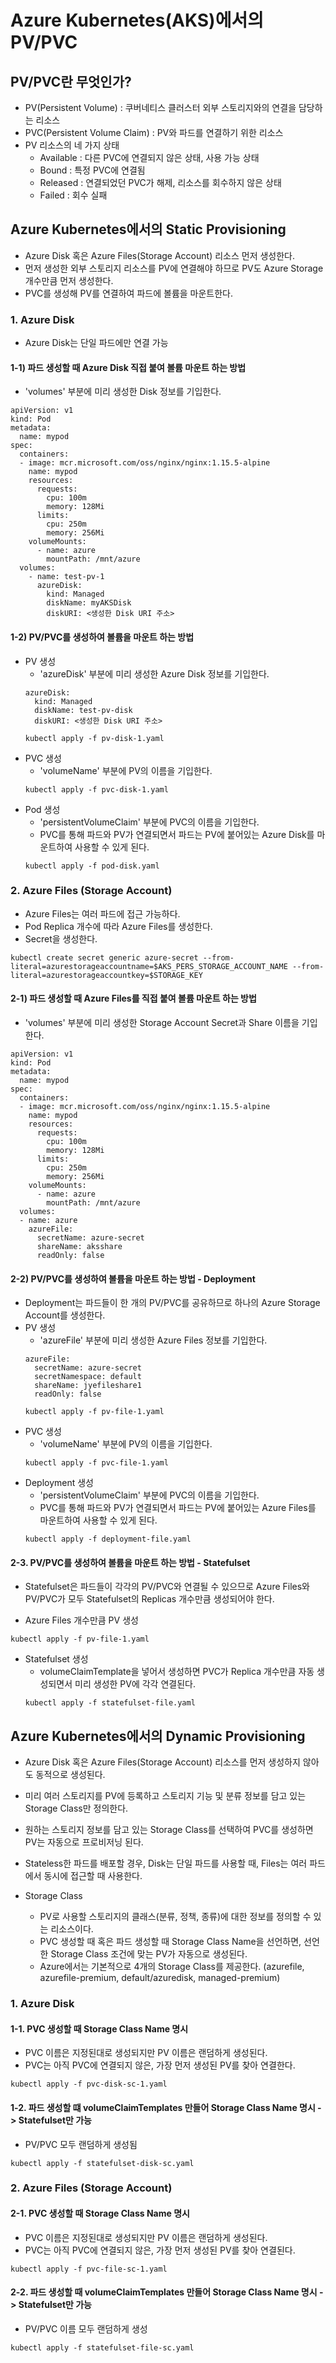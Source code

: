 # Azure Kubernetes(AKS)에서의 PV/PVC

## PV/PVC란 무엇인가?
- PV(Persistent Volume) : 쿠버네티스 클러스터 외부 스토리지와의 연결을 담당하는 리소스
- PVC(Persistent Volume Claim) : PV와 파드를 연결하기 위한 리소스
- PV 리소스의 네 가지 상태
  - Available : 다른 PVC에 연결되지 않은 상태, 사용 가능 상태
  - Bound : 특정 PVC에 연결됨
  - Released : 연결되었던 PVC가 해제, 리소스를 회수하지 않은 상태
  - Failed : 회수 실패


## Azure Kubernetes에서의 Static Provisioning
- Azure Disk 혹은 Azure Files(Storage Account) 리소스 먼저 생성한다.
- 먼저 생성한 외부 스토리지 리소스를 PV에 연결해야 하므로 PV도 Azure Storage 개수만큼 먼저 생성한다.
- PVC를 생성해 PV를 연결하여 파드에 볼륨을 마운트한다.

### 1. Azure Disk
- Azure Disk는 단일 파드에만 연결 가능
#### 1-1) 파드 생성할 때 Azure Disk 직접 붙여 볼륨 마운트 하는 방법
- 'volumes' 부분에 미리 생성한 Disk 정보를 기입한다.
```
apiVersion: v1
kind: Pod
metadata:
  name: mypod
spec:
  containers:
  - image: mcr.microsoft.com/oss/nginx/nginx:1.15.5-alpine
    name: mypod
    resources:
      requests:
        cpu: 100m
        memory: 128Mi
      limits:
        cpu: 250m
        memory: 256Mi
    volumeMounts:
      - name: azure
        mountPath: /mnt/azure
  volumes: 
    - name: test-pv-1
      azureDisk:
        kind: Managed
        diskName: myAKSDisk
        diskURI: <생성한 Disk URI 주소>
  ```
  
#### 1-2) PV/PVC를 생성하여 볼륨을 마운트 하는 방법
- PV 생성
  - 'azureDisk' 부분에 미리 생성한 Azure Disk 정보를 기입한다.
  ```
  azureDisk: 
    kind: Managed
    diskName: test-pv-disk
    diskURI: <생성한 Disk URI 주소>
  ```
  ```
  kubectl apply -f pv-disk-1.yaml
  ```
- PVC 생성
  - 'volumeName' 부분에 PV의 이름을 기입한다.
  ```
  kubectl apply -f pvc-disk-1.yaml
  ```
- Pod 생성
  - 'persistentVolumeClaim' 부분에 PVC의 이름을 기입한다.
  - PVC를 통해 파드와 PV가 연결되면서 파드는 PV에 붙어있는 Azure Disk를 마운트하여 사용할 수 있게 된다.
  ```
  kubectl apply -f pod-disk.yaml
  ```
  
### 2. Azure Files (Storage Account)
- Azure Files는 여러 파드에 접근 가능하다.
- Pod Replica 개수에 따라 Azure Files를 생성한다.
- Secret을 생성한다.
```
kubectl create secret generic azure-secret --from-literal=azurestorageaccountname=$AKS_PERS_STORAGE_ACCOUNT_NAME --from-literal=azurestorageaccountkey=$STORAGE_KEY
```

#### 2-1) 파드 생성할 때 Azure Files를 직접 붙여 볼륨 마운트 하는 방법
- 'volumes' 부분에 미리 생성한 Storage Account Secret과 Share 이름을 기입한다.
```
apiVersion: v1
kind: Pod
metadata:
  name: mypod
spec:
  containers:
  - image: mcr.microsoft.com/oss/nginx/nginx:1.15.5-alpine
    name: mypod
    resources:
      requests:
        cpu: 100m
        memory: 128Mi
      limits:
        cpu: 250m
        memory: 256Mi
    volumeMounts:
      - name: azure
        mountPath: /mnt/azure
  volumes: 
  - name: azure
    azureFile:
      secretName: azure-secret
      shareName: aksshare
      readOnly: false
```
#### 2-2) PV/PVC를 생성하여 볼륨을 마운트 하는 방법 - Deployment
- Deployment는 파드들이 한 개의 PV/PVC를 공유하므로 하나의 Azure Storage Account를 생성한다.
- PV 생성
  - 'azureFile' 부분에 미리 생성한 Azure Files 정보를 기입한다.
  ```
  azureFile: 
    secretName: azure-secret
    secretNamespace: default
    shareName: jyefileshare1
    readOnly: false
  ```
  ```
  kubectl apply -f pv-file-1.yaml
  ```
- PVC 생성
  - 'volumeName' 부분에 PV의 이름을 기입한다.
  ```
  kubectl apply -f pvc-file-1.yaml
  ```
- Deployment 생성
  - 'persistentVolumeClaim' 부분에 PVC의 이름을 기입한다.
  - PVC를 통해 파드와 PV가 연결되면서 파드는 PV에 붙어있는 Azure Files를 마운트하여 사용할 수 있게 된다.
  ```
  kubectl apply -f deployment-file.yaml
  ```

#### 2-3. PV/PVC를 생성하여 볼륨을 마운트 하는 방법 - Statefulset
- Statefulset은 파드들이 각각의 PV/PVC와 연결될 수 있으므로 Azure Files와 PV/PVC가 모두 Statefulset의 Replicas 개수만큼 생성되어야 한다.

- Azure Files 개수만큼 PV 생성
```
kubectl apply -f pv-file-1.yaml
```
- Statefulset 생성
  - volumeClaimTemplate을 넣어서 생성하면 PVC가 Replica 개수만큼 자동 생성되면서 미리 생성한 PV에 각각 연결된다.
  ```
  kubectl apply -f statefulset-file.yaml
  ```


## Azure Kubernetes에서의 Dynamic Provisioning
- Azure Disk 혹은 Azure Files(Storage Account) 리소스를 먼저 생성하지 않아도 동적으로 생성된다.
- 미리 여러 스토리지를 PV에 등록하고 스토리지 기능 및 분류 정보를 담고 있는 Storage Class만 정의한다.
- 원하는 스토리지 정보를 담고 있는 Storage Class를 선택하여 PVC를 생성하면 PV는 자동으로 프로비저닝 된다.
- Stateless한 파드를 배포할 경우, Disk는 단일 파드를 사용할 때, Files는 여러 파드에서 동시에 접근할 때 사용한다.

- Storage Class
  - PV로 사용할 스토리지의 클래스(분류, 정책, 종류)에 대한 정보를 정의할 수 있는 리소스이다.
  - PVC 생성할 때 혹은 파드 생성할 때 Storage Class Name을 선언하면, 선언한 Storage Class 조건에 맞는 PV가 자동으로 생성된다.
  - Azure에서는 기본적으로 4개의 Storage Class를 제공한다. (azurefile, azurefile-premium, default/azuredisk, managed-premium)

### 1. Azure Disk
#### 1-1. PVC 생성할 때 Storage Class Name 명시
- PVC 이름은 지정된대로 생성되지만 PV 이름은 랜덤하게 생성된다.
- PVC는 아직 PVC에 연결되지 않은, 가장 먼저 생성된 PV를 찾아 연결한다.
```
kubectl apply -f pvc-disk-sc-1.yaml
```
#### 1-2. 파드 생성할 떄 volumeClaimTemplates 만들어 Storage Class Name 명시 -> Statefulset만 가능
- PV/PVC 모두 랜덤하게 생성됨
```
kubectl apply -f statefulset-disk-sc.yaml
```

### 2. Azure Files (Storage Account)
#### 2-1. PVC 생성할 때 Storage Class Name 명시
- PVC 이름은 지정된대로 생성되지만 PV 이름은 랜덤하게 생성된다.
- PVC는 아직 PVC에 연결되지 않은, 가장 먼저 생성된 PV를 찾아 연결된다.
```
kubectl apply -f pvc-file-sc-1.yaml
```
#### 2-2. 파드 생성할 때 volumeClaimTemplates 만들어 Storage Class Name 명시 -> Statefulset만 가능
- PV/PVC 이름 모두 랜덤하게 생성
```
kubectl apply -f statefulset-file-sc.yaml
```


